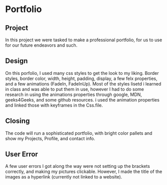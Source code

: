 # Portfolio
## Project 
In this project we were tasked to make a professional portfolio, for us to use for our future endeavors and such.
## Design
On this porfolio, I used many css styles to get the look to my liking. Border styles, border color, width, height, padding, display, a few felx properties, and a few animations (FadeIn, FadeInUp). Most of the styles lisetd i learned in class and was able to put them in use, however I had to do some research in using the animations properties through google, MDN, geeks4Geeks, and some github resources. i used the animation properties and linked those with keyframes in the Css.file.
## Closing 
The code will run a sophisticated portfolio, with bright color pallets and show my Projects, Profile, and contact info.
## User Error
A few user errors I got along the way were not setting up the brackets correctly, and making my pictures clickable. However, I made the title of the images as a hyperlink (currently not linked to a website).
